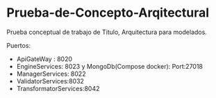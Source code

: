 # Prueba-de-Concepto-Arqitectural
Prueba conceptual de trabajo de Titulo, Arquitectura para modelados.

Puertos:

* ApiGateWay : 8020
* EngineServices: 8023 y MongoDb(Compose docker): Port:27018
* ManagerServices: 8022
* ValidatorServices:8032
* TransformatorServices:8042
